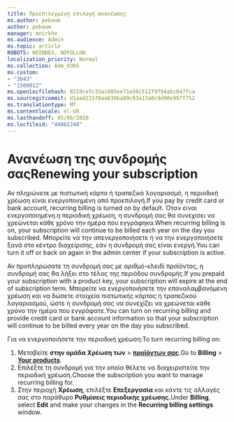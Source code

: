 ```yaml
---
title: Προεπιλεγμένη επιλογή ανανέωσης
ms.author: pebaum
author: pebaum
manager: mnirkhe
ms.audience: Admin
ms.topic: article
ROBOTS: NOINDEX, NOFOLLOW
localization_priority: Normal
ms.collection: Adm_O365
ms.custom:
- "3043"
- "1500012"
ms.openlocfilehash: 8219cefc33ac085ee71e50c512f9f94abc047fca
ms.sourcegitcommit: d1aad215f8aa636ba89c93a13a0c9d90e997f752
ms.translationtype: MT
ms.contentlocale: el-GR
ms.lasthandoff: 05/06/2020
ms.locfileid: "44062248"
---
```

# <a name="renewing-your-subscription"></a><span data-ttu-id="c8d56-102">Ανανέωση της συνδρομής σας</span><span class="sxs-lookup"><span data-stu-id="c8d56-102">Renewing your subscription</span></span>

<span data-ttu-id="c8d56-103">Αν πληρώνετε με πιστωτική κάρτα ή τραπεζικό λογαριασμό, η περιοδική χρέωση είναι ενεργοποιημένη από προεπιλογή.</span><span class="sxs-lookup"><span data-stu-id="c8d56-103">If you pay by credit card or bank account, recurring billing is turned on by default.</span></span> <span data-ttu-id="c8d56-104">Όταν είναι ενεργοποιημένη η περιοδική χρέωση, η συνδρομή σας θα συνεχίσει να χρεώνεται κάθε χρόνο την ημέρα που εγγράφηκα.</span><span class="sxs-lookup"><span data-stu-id="c8d56-104">When recurring billing is on, your subscription will continue to be billed each year on the day you subscribed.</span></span> <span data-ttu-id="c8d56-105">Μπορείτε να την απενεργοποιήσετε ή να την ενεργοποιήσετε ξανά στο κέντρο διαχείρισης, εάν η συνδρομή σας είναι ενεργή.</span><span class="sxs-lookup"><span data-stu-id="c8d56-105">You can turn it off or back on again in the admin center if your subscription is active.</span></span>

<span data-ttu-id="c8d56-106">Αν προπληρώσατε τη συνδρομή σας με αριθμό-κλειδί προϊόντος, η συνδρομή σας θα λήξει στο τέλος της περιόδου συνδρομής.</span><span class="sxs-lookup"><span data-stu-id="c8d56-106">If you prepaid your subscription with a product key, your subscription will expire at the end of subscription term.</span></span> <span data-ttu-id="c8d56-107">Μπορείτε να ενεργοποιήσετε την επαναλαμβανόμενη χρέωση και να δώσετε στοιχεία πιστωτικής κάρτας ή τραπεζικού λογαριασμού, ώστε η συνδρομή σας να συνεχίζει να χρεώνεται κάθε χρόνο την ημέρα που εγγράφατε.</span><span class="sxs-lookup"><span data-stu-id="c8d56-107">You can turn on recurring billing and provide credit card or bank account information so that your subscription will continue to be billed every year on the day you subscribed.</span></span>

<span data-ttu-id="c8d56-108">Για να ενεργοποιήσετε την περιοδική χρέωση:</span><span class="sxs-lookup"><span data-stu-id="c8d56-108">To turn recurring billing on:</span></span> 

1. <span data-ttu-id="c8d56-109">Μεταβείτε **στην ομάδα Χρέωση των** > **[προϊόντων σας](https://go.microsoft.com/fwlink/p/?linkid=842054)**.</span><span class="sxs-lookup"><span data-stu-id="c8d56-109">Go to **Billing** > **[Your products](https://go.microsoft.com/fwlink/p/?linkid=842054)**.</span></span>
2. <span data-ttu-id="c8d56-110">Επιλέξτε τη συνδρομή για την οποία θέλετε να διαχειριστείτε την περιοδική χρέωση.</span><span class="sxs-lookup"><span data-stu-id="c8d56-110">Choose the subscription you want to manage recurring billing for.</span></span>
3. <span data-ttu-id="c8d56-111">Στην περιοχή **Χρέωση**, επιλέξτε **Επεξεργασία** και κάντε τις αλλαγές σας στο παράθυρο **Ρυθμίσεις περιοδικής χρέωσης.**</span><span class="sxs-lookup"><span data-stu-id="c8d56-111">Under **Billing**, select **Edit** and make your changes in the **Recurring billing settings** window.</span></span> 